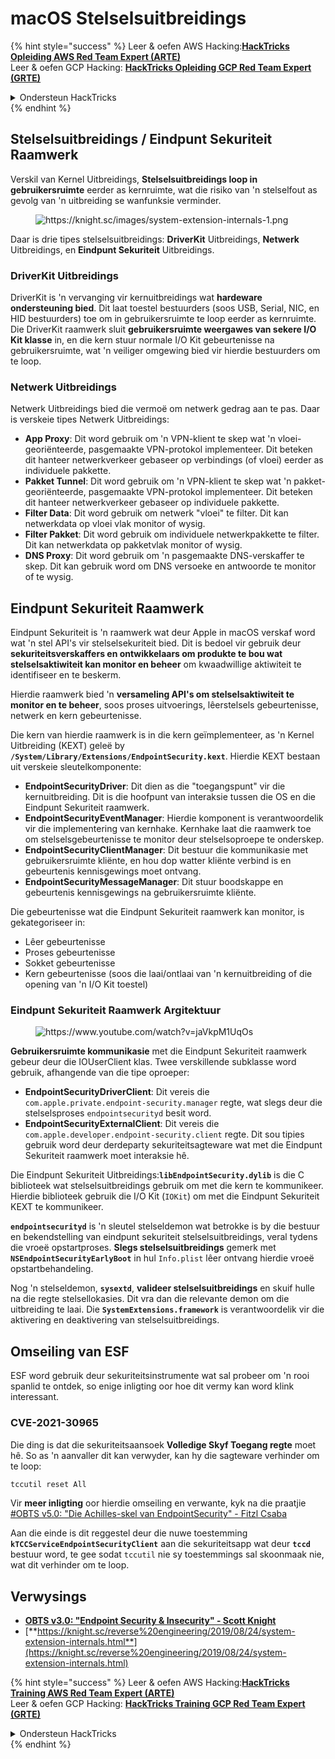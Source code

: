 # macOS Stelselsuitbreidings

{% hint style="success" %}
Leer & oefen AWS Hacking:<img src="/.gitbook/assets/arte.png" alt="" data-size="line">[**HackTricks Opleiding AWS Red Team Expert (ARTE)**](https://training.hacktricks.xyz/courses/arte)<img src="/.gitbook/assets/arte.png" alt="" data-size="line">\
Leer & oefen GCP Hacking: <img src="/.gitbook/assets/grte.png" alt="" data-size="line">[**HackTricks Opleiding GCP Red Team Expert (GRTE)**<img src="/.gitbook/assets/grte.png" alt="" data-size="line">](https://training.hacktricks.xyz/courses/grte)

<details>

<summary>Ondersteun HackTricks</summary>

* Kyk na die [**subskripsie planne**](https://github.com/sponsors/carlospolop)!
* **Sluit aan by die** 💬 [**Discord groep**](https://discord.gg/hRep4RUj7f) of die [**telegram groep**](https://t.me/peass) of **volg** ons op **Twitter** 🐦 [**@hacktricks\_live**](https://twitter.com/hacktricks\_live)**.**
* **Deel hacking truuks deur PRs in te dien na die** [**HackTricks**](https://github.com/carlospolop/hacktricks) en [**HackTricks Cloud**](https://github.com/carlospolop/hacktricks-cloud) github repos.

</details>
{% endhint %}

## Stelselsuitbreidings / Eindpunt Sekuriteit Raamwerk

Verskil van Kernel Uitbreidings, **Stelselsuitbreidings loop in gebruikersruimte** eerder as kernruimte, wat die risiko van 'n stelselfout as gevolg van 'n uitbreiding se wanfunksie verminder.

<figure><img src="../../../.gitbook/assets/image (606).png" alt="https://knight.sc/images/system-extension-internals-1.png"><figcaption></figcaption></figure>

Daar is drie tipes stelselsuitbreidings: **DriverKit** Uitbreidings, **Netwerk** Uitbreidings, en **Eindpunt Sekuriteit** Uitbreidings.

### **DriverKit Uitbreidings**

DriverKit is 'n vervanging vir kernuitbreidings wat **hardeware ondersteuning bied**. Dit laat toestel bestuurders (soos USB, Serial, NIC, en HID bestuurders) toe om in gebruikersruimte te loop eerder as kernruimte. Die DriverKit raamwerk sluit **gebruikersruimte weergawes van sekere I/O Kit klasse** in, en die kern stuur normale I/O Kit gebeurtenisse na gebruikersruimte, wat 'n veiliger omgewing bied vir hierdie bestuurders om te loop.

### **Netwerk Uitbreidings**

Netwerk Uitbreidings bied die vermoë om netwerk gedrag aan te pas. Daar is verskeie tipes Netwerk Uitbreidings:

* **App Proxy**: Dit word gebruik om 'n VPN-klient te skep wat 'n vloei-georiënteerde, pasgemaakte VPN-protokol implementeer. Dit beteken dit hanteer netwerkverkeer gebaseer op verbindings (of vloei) eerder as individuele pakkette.
* **Pakket Tunnel**: Dit word gebruik om 'n VPN-klient te skep wat 'n pakket-georiënteerde, pasgemaakte VPN-protokol implementeer. Dit beteken dit hanteer netwerkverkeer gebaseer op individuele pakkette.
* **Filter Data**: Dit word gebruik om netwerk "vloei" te filter. Dit kan netwerkdata op vloei vlak monitor of wysig.
* **Filter Pakket**: Dit word gebruik om individuele netwerkpakkette te filter. Dit kan netwerkdata op pakketvlak monitor of wysig.
* **DNS Proxy**: Dit word gebruik om 'n pasgemaakte DNS-verskaffer te skep. Dit kan gebruik word om DNS versoeke en antwoorde te monitor of te wysig.

## Eindpunt Sekuriteit Raamwerk

Eindpunt Sekuriteit is 'n raamwerk wat deur Apple in macOS verskaf word wat 'n stel API's vir stelselsekuriteit bied. Dit is bedoel vir gebruik deur **sekuriteitsverskaffers en ontwikkelaars om produkte te bou wat stelselsaktiwiteit kan monitor en beheer** om kwaadwillige aktiwiteit te identifiseer en te beskerm.

Hierdie raamwerk bied 'n **versameling API's om stelselsaktiwiteit te monitor en te beheer**, soos proses uitvoerings, lêerstelsels gebeurtenisse, netwerk en kern gebeurtenisse.

Die kern van hierdie raamwerk is in die kern geïmplementeer, as 'n Kernel Uitbreiding (KEXT) geleë by **`/System/Library/Extensions/EndpointSecurity.kext`**. Hierdie KEXT bestaan uit verskeie sleutelkomponente:

* **EndpointSecurityDriver**: Dit dien as die "toegangspunt" vir die kernuitbreiding. Dit is die hoofpunt van interaksie tussen die OS en die Eindpunt Sekuriteit raamwerk.
* **EndpointSecurityEventManager**: Hierdie komponent is verantwoordelik vir die implementering van kernhake. Kernhake laat die raamwerk toe om stelselsgebeurtenisse te monitor deur stelselsoproepe te onderskep.
* **EndpointSecurityClientManager**: Dit bestuur die kommunikasie met gebruikersruimte kliënte, en hou dop watter kliënte verbind is en gebeurtenis kennisgewings moet ontvang.
* **EndpointSecurityMessageManager**: Dit stuur boodskappe en gebeurtenis kennisgewings na gebruikersruimte kliënte.

Die gebeurtenisse wat die Eindpunt Sekuriteit raamwerk kan monitor, is gekategoriseer in:

* Lêer gebeurtenisse
* Proses gebeurtenisse
* Sokket gebeurtenisse
* Kern gebeurtenisse (soos die laai/ontlaai van 'n kernuitbreiding of die opening van 'n I/O Kit toestel)

### Eindpunt Sekuriteit Raamwerk Argitektuur

<figure><img src="../../../.gitbook/assets/image (1068).png" alt="https://www.youtube.com/watch?v=jaVkpM1UqOs"><figcaption></figcaption></figure>

**Gebruikersruimte kommunikasie** met die Eindpunt Sekuriteit raamwerk gebeur deur die IOUserClient klas. Twee verskillende subklasse word gebruik, afhangende van die tipe oproeper:

* **EndpointSecurityDriverClient**: Dit vereis die `com.apple.private.endpoint-security.manager` regte, wat slegs deur die stelselsproses `endpointsecurityd` besit word.
* **EndpointSecurityExternalClient**: Dit vereis die `com.apple.developer.endpoint-security.client` regte. Dit sou tipies gebruik word deur derdeparty sekuriteitsagteware wat met die Eindpunt Sekuriteit raamwerk moet interaksie hê.

Die Eindpunt Sekuriteit Uitbreidings:**`libEndpointSecurity.dylib`** is die C biblioteek wat stelselsuitbreidings gebruik om met die kern te kommunikeer. Hierdie biblioteek gebruik die I/O Kit (`IOKit`) om met die Eindpunt Sekuriteit KEXT te kommunikeer.

**`endpointsecurityd`** is 'n sleutel stelseldemon wat betrokke is by die bestuur en bekendstelling van eindpunt sekuriteit stelselsuitbreidings, veral tydens die vroeë opstartproses. **Slegs stelselsuitbreidings** gemerk met **`NSEndpointSecurityEarlyBoot`** in hul `Info.plist` lêer ontvang hierdie vroeë opstartbehandeling.

Nog 'n stelseldemon, **`sysextd`**, **valideer stelselsuitbreidings** en skuif hulle na die regte stelsellokasies. Dit vra dan die relevante demon om die uitbreiding te laai. Die **`SystemExtensions.framework`** is verantwoordelik vir die aktivering en deaktivering van stelselsuitbreidings.

## Omseiling van ESF

ESF word gebruik deur sekuriteitsinstrumente wat sal probeer om 'n rooi spanlid te ontdek, so enige inligting oor hoe dit vermy kan word klink interessant.

### CVE-2021-30965

Die ding is dat die sekuriteitsaansoek **Volledige Skyf Toegang regte** moet hê. So as 'n aanvaller dit kan verwyder, kan hy die sagteware verhinder om te loop:
```bash
tccutil reset All
```
Vir **meer inligting** oor hierdie omseiling en verwante, kyk na die praatjie [#OBTS v5.0: "Die Achilles-skel van EndpointSecurity" - Fitzl Csaba](https://www.youtube.com/watch?v=lQO7tvNCoTI)

Aan die einde is dit reggestel deur die nuwe toestemming **`kTCCServiceEndpointSecurityClient`** aan die sekuriteitsapp wat deur **`tccd`** bestuur word, te gee sodat `tccutil` nie sy toestemmings sal skoonmaak nie, wat dit verhinder om te loop.

## Verwysings

* [**OBTS v3.0: "Endpoint Security & Insecurity" - Scott Knight**](https://www.youtube.com/watch?v=jaVkpM1UqOs)
* [**https://knight.sc/reverse%20engineering/2019/08/24/system-extension-internals.html**](https://knight.sc/reverse%20engineering/2019/08/24/system-extension-internals.html)

{% hint style="success" %}
Leer & oefen AWS Hacking:<img src="/.gitbook/assets/arte.png" alt="" data-size="line">[**HackTricks Training AWS Red Team Expert (ARTE)**](https://training.hacktricks.xyz/courses/arte)<img src="/.gitbook/assets/arte.png" alt="" data-size="line">\
Leer & oefen GCP Hacking: <img src="/.gitbook/assets/grte.png" alt="" data-size="line">[**HackTricks Training GCP Red Team Expert (GRTE)**<img src="/.gitbook/assets/grte.png" alt="" data-size="line">](https://training.hacktricks.xyz/courses/grte)

<details>

<summary>Ondersteun HackTricks</summary>

* Kyk na die [**subskripsieplanne**](https://github.com/sponsors/carlospolop)!
* **Sluit aan by die** 💬 [**Discord-groep**](https://discord.gg/hRep4RUj7f) of die [**telegram-groep**](https://t.me/peass) of **volg** ons op **Twitter** 🐦 [**@hacktricks\_live**](https://twitter.com/hacktricks\_live)**.**
* **Deel hacking truuks deur PRs in te dien na die** [**HackTricks**](https://github.com/carlospolop/hacktricks) en [**HackTricks Cloud**](https://github.com/carlospolop/hacktricks-cloud) github repos.

</details>
{% endhint %}
